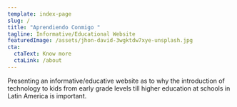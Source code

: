 ```yaml
---
template: index-page
slug: /
title: "Aprendiendo Conmigo "
tagline: Informative/Educational Website
featuredImage: /assets/jhon-david-3wgktdw7xye-unsplash.jpg
cta:
  ctaText: Know more
  ctaLink: /about
---
```

Presenting an informative/educative website as to why the introduction of technology to kids from early grade levels till higher education at schools in Latin America is important.